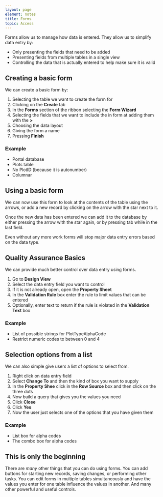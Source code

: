 ```yaml
---
layout: page
element: notes
title: Forms
topic: Access
---
```


Forms allow us to manage how data is entered.
They allow us to simplify data entry by:

* Only presenting the fields that need to be added
* Presenting fields from multiple tables in a single view
* Controlling the data that is actually entered to help make sure it is valid

Creating a basic form
---------------------

We can create a basic form by:

1. Selecting the table we want to create the form for
2. Clicking on the **Create** tab
3. In the **Forms** section of the ribbon selecting the **Form Wizard**
4. Selecting the fields that we want to include the in form at adding them with the **>**
5. Choosing the data layout
6. Giving the form a name
7. Pressing **Finish**

### Example

* Portal database
* Plots table
* No PlotID (because it is autonumber)
* Columnar

Using a basic form
------------------

We can now use this form to look at the contents of the table using the arrows,
or add a new record by clicking on the arrow with the star next to it.

Once the new data has been entered we can add it to the database by either pressing the arrow with the star again,
or by pressing tab while in the last field.

Even without any more work forms will stop major data entry errors based on the data type.

Quality Assurance Basics
------------------------

We can provide much better control over data entry using forms.

1. Go to **Design View**
2. Select the data entry field you want to control
3. If it is not already open, open the **Property Sheet**
4. In the **Validation Rule** box enter the rule to limit values that can be entered
5. Optionally, enter text to return if the rule is violated in the **Validation Text** box

### Example

* List of possible strings for PlotTypeAlphaCode
* Restrict numeric codes to between 0 and 4

Selection options from a list
-----------------------------

We can also simple give users a list of options to select from.

1. Right click on data entry field
2. Select **Change To** and then the kind of box you want to supply
3. In the **Property Shee** click in the **Row Source** box and then click on the three dots
4. Now build a query that gives you the values you need
5. Click **Close**
6. Click **Yes**
7. Now the user just selects one of the options that you have given them

### Example

* List box for alpha codes
* The combo box for alpha codes

This is only the beginning
--------------------------

There are *many* other things that you can do using forms.
You can add buttons for starting new records, saving changes, or performing other tasks.
You can edit forms in multiple tables simultaneously and
have the values you enter for one table influence the values in another.
And many other powerful and useful controls.
